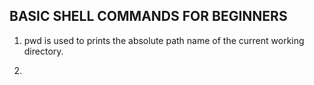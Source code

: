 
## BASIC SHELL COMMANDS FOR BEGINNERS

1. pwd is used to prints the absolute path name of the current working directory.

2. 
